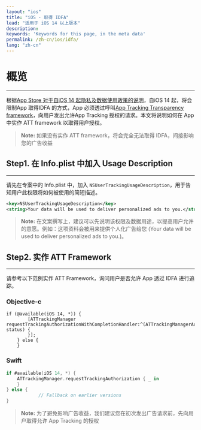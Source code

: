 ```yaml
---
layout: "ios"
title: "iOS - 取得 IDFA"
lead: "适用于 iOS 14 以上版本"
description:
keywords: 'Keywords for this page, in the meta data'
permalink: /zh-cn/ios/idfa/
lang: "zh-cn"
---
```

# 概览
---
根据[App Store 对于自iOS 14 起隐私及数据使用政策的说明]，自iOS 14 起，将会限制App 取得IDFA 的方式，App 必须透过呼叫[App Tracking Transparency framework]，向用户发出允许App Tracking 授权的请求。本文将说明如何在 App 中实作 ATT framework 以取得用户授权。

>**Note:** 如果没有实作 ATT framework，将会完全无法取得 IDFA，间接影响您的广告收益

## Step1. 在 Info.plist 中加入 Usage Description
---
请先在专案中的 Info.plist 中，加入 `NSUserTrackingUsageDescription`，用于告知用户此权限将如何被使用的简短描述。


```xml
<key>NSUserTrackingUsageDescription</key>
<string>Your data will be used to deliver personalized ads to you.</string>
```

>**Note:** 在文案撰写上，建议可以先说明该权限及数据用途，以提高用户允许的意愿。例如：这项资料会被用来提供个人化广告给您 (Your data will be used to deliver personalized ads to you.)。


## Step2. 实作 ATT Framework
---
请参考以下范例实作 ATT Framework，询问用户是否允许 App 透过 IDFA 进行追踪。

### Objective-c

```objc
if (@available(iOS 14, *)) {
        [ATTrackingManager requestTrackingAuthorizationWithCompletionHandler:^(ATTrackingManagerAuthorizationStatus status) {
        }];
    } else {
    }
```


### Swift

```swift
if #available(iOS 14, *) {
	ATTrackingManager.requestTrackingAuthorization { _ in
	}
} else {
            // Fallback on earlier versions
}
```

>**Note:** 为了避免影响广告收益，我们建议您在初次发出广告请求前，先向用户取得允许 App Tracking 的授权



[App Store 对于自iOS 14 起隐私及数据使用政策的说明]: https://developer.apple.com/app-store/user-privacy-and-data-use/
[App Tracking Transparency framework]: https://developer.apple.com/documentation/apptrackingtransparency